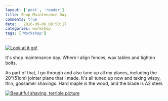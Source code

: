 ```yaml
---
layout: ['post', 'reader']
title: Shop Maintenance Day
comments: true
date:   2016-09-06_09:50:17 
categories: workshop
tags: ['Workshop']
---
```


[![Look at it go!](/assets/ShopTricks/Thumbnails/JointerPlane.jpg)](/assets/ShopTricks/JointerPlane.jpg)

It's shop maintenance day. Where I align fences, wax tables and tighten bolts.

As part of that, I go through and also tune up all my planes, including the 20"(51cm) jointer plane that I made. It's all tuned up now and taking wispy, thin, gossamer shavings. Hard maple is the wood, and the blade is A2 steel.

[![Beautiful shaving, terrible picture](/assets/ShopTricks/Thumbnails/ThinShaving.jpg)](/assets/ShopTricks/ThinShaving.jpg)
